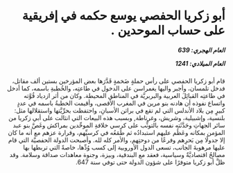 <h1 dir="rtl">أبو زكريا الحفصي يوسع حكمه في إفريقية على حساب الموحدين .</h1>

<h5 dir="rtl">العام الهجري:  639

العام الميلادي: 1241

</h5>

<p dir="rtl">قام أبو زكريا الحفصي على رأس حملةٍ ضَخمةٍ قَدَّرَها بعض المؤرخين بستين ألف مقاتل، فدخل تلمسان، وأجبر واليها يغمراسن على الدخول في طاعتِه، والخُطبةِ باسمه، كما أدخل في طاعتِه القبائِلَ العربية والبربريَّة في المناطق المحيطة. وكان من أثر ازدياد قُوَّته واتساع نفوذه أن هادنه بنو مرين في المغرب الأقصى، وأقيمت الخطبةُ باسمه في عددٍ كبيرٍ مِن بلاد الأندلس التي لم تقع في براثن الأسبانِ، واحتفظت بحرِّيَّتها واستقلالها مثل: بلنسية، وإشبيلية، وشريش، وغرناطة, وبسبب هذه البيعات التي انثالت على أبي زكريا من سائر الجهاتِ وحَدَّثَته نفسه بالتوثُّب على كرسي خلافةِ الموحِّدين بمراكش وغَصَّ بنو عبد المؤمن بمكانه وعَظُم عليهم استبدادُه ثم طَمَعُه في كرسيِّهم، وقرارة عزهم مع أنه ما كان إلا جدولًا مِن بَحرِهم وفرعًا من دوحتِهم، والأمر كله لله. وأصبحت الدولة الحفصيَّة التي قام عليها مرهوبةَ الجانب، تسعى الدول الأوروبية إلى كسب وُدِّها، خاصةً التي تربطها بها مصالحُ اقتصاديَّةٌ وسياسية، فعقد مع البندقية، وبيزة، وجنوة معاهدات صداقة وسلامة. وقد ظلَّ أبو زكريا متوفرًا على شؤون الدولة حتى توفي سنة 647.</p></br>
